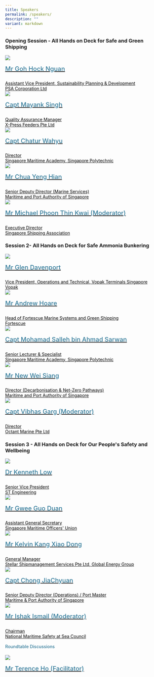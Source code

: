 ```yaml
---
title: Speakers
permalink: /speakers/
description: ""
variant: markdown
---
```

<div>
  <h3>Opening Session - All Hands on Deck for Safe and Green Shipping</h3>
</div>
<section class="bp-section font">
  <div class="bp-container is-fluid has-text-centered">
    <div class="row">
      <div class="col is-4">
        <a href="/goh-hock-nguan">
          <div class="speaker-image-wrapper"><img src="/images/Speakers/2024/New Images/Goh Hock Nguan.png"></div>
          <h4 class="speaker-name text-ellipsis">Mr Goh Hock Nguan</h4>
          <div class="speaker-position text-ellipsis">Assistant Vice President, Sustainability Planning &amp; Development</div>
          <div class="speaker-company text-ellipsis">PSA Corporation Ltd</div>
        </a>
      </div>
      <div class="col is-4">
        <a href="/mayank-singh">
          <div class="speaker-image-wrapper"><img src="/images/Speakers/2024/New Images/Mayank Singh.png"></div>
          <h4 class="speaker-name text-ellipsis">Capt Mayank Singh</h4>
          <div class="speaker-position text-ellipsis">Quality Assurance Manager</div>
          <div class="speaker-company text-ellipsis">X-Press Feeders Pte Ltd</div>
        </a>
      </div>
      <div class="col is-4">
        <a href="/chatur-wahyu/">
          <div class="speaker-image-wrapper"><img src="/images/Speakers/2024/New Images/Chatur Wahyu.png"></div>
          <h4 class="speaker-name text-ellipsis">Capt Chatur Wahyu</h4>
          <div class="speaker-position text-ellipsis">Director</div>
          <div class="speaker-company text-ellipsis">Singapore Maritime Academy, Singapore Polytechnic</div>
        </a>
      </div>
    </div>
    <div class="row">
      <div class="col is-4">
        <a href="/chua-yeng-hian">
          <div class="speaker-image-wrapper"><img src="/images/Speakers/2024/New Images/Chua Yeng Hian.png"></div>
          <h4 class="speaker-name text-ellipsis">Mr Chua Yeng Hian</h4>
          <div class="speaker-position text-ellipsis">Senior Deputy Director (Marine Services) <br> </div>
          <div class="speaker-company text-ellipsis">Maritime and Port Authority of Singapore</div>
        </a>
      </div>
      <div class="col is-4">
        <a href="/michael-phoon-thin-kwai">
          <div class="speaker-image-wrapper"><img src="/images/Speakers/2024/New Images/Michael Phoon.png"></div>
          <h4 class="speaker-name text-ellipsis">Mr Michael Phoon Thin Kwai (Moderator)</h4>
          <div class="speaker-position text-ellipsis">Executive Director</div>
          <div class="speaker-company text-ellipsis">Singapore Shipping Association</div>
				</a>
			</div>
		</div>
	</div>
	</section>
  	
  <h3>Session 2- All Hands on Deck for Safe Ammonia Bunkering</h3>
<section class="bp-section font"><a href="/michael-phoon">
  </a><div class="bp-container is-fluid has-text-centered"><a href="/michael-phoon">
    </a><div class="row"><a href="/michael-phoon">
      </a><div class="col is-4"><a href="/michael-phoon">
        </a><a href="/glen-davenport">
          <div class="speaker-image-wrapper"> <img src="/images/Speakers/2024/New Images/Glen Davenport.png"></div>
          <h4 class="speaker-name text-ellipsis">Mr Glen Davenport</h4>
          <div class="speaker-position text-ellipsis">Vice President, Operations and Technical, Vopak Terminals Singapore </div>
          <div class="speaker-company text-ellipsis">Vopak</div>
        </a>
      </div>
      <div class="col is-4">
        <a href="/andrew-hoare">
          <div class="speaker-image-wrapper"> <img src="/images/Speakers/2024/New Images/Andrew Hoare.png"></div>
          <h4 class="speaker-name text-ellipsis">Mr Andrew Hoare</h4>
          <div class="speaker-position text-ellipsis">Head of Fortescue Marine Systems and Green Shipping</div>
          <div class="speaker-company text-ellipsis">Fortescue</div>
        </a>
      </div>
			 <div class="col is-4">
        <a href="/mohamad-salleh-bin-ahmad-sarwan">
          <div class="speaker-image-wrapper"><img src="/images/Speakers/2024/New Images/Mohd Salleh A Sarwan.png"></div>
          <h4 class="speaker-name text-ellipsis">Capt Mohamad Salleh bin Ahmad Sarwan</h4>
          <div class="speaker-position text-ellipsis">Senior Lecturer &amp; Specialist</div>
          <div class="speaker-company text-ellipsis">Singapore Maritime Academy, Singapore Polytechnic</div>
        </a>
      </div>
    </div>
    <div class="row">
      <div class="col is-4">
        <a href="/new-wei-siang">
          <div class="speaker-image-wrapper"><img src="/images/Speakers/2024/New Images/New Wei Siang.png"></div>
          <h4 class="speaker-name text-ellipsis">Mr New Wei Siang </h4>
          <div class="speaker-position text-ellipsis">Director (Decarbonisation &amp; Net-Zero Pathways)</div>
          <div class="speaker-company text-ellipsis">Maritime and Port Authority of Singapore</div>
        </a>
      </div>
      <div class="col is-4">
        <a href="/vibhas-garg">
          <div class="speaker-image-wrapper"><img src="/images/Speakers/2024/New Images/Vibhas Garg.png"></div>
          <h4 class="speaker-name text-ellipsis">Capt Vibhas Garg (Moderator)</h4>
          <div class="speaker-position text-ellipsis">Director</div>
          <div class="speaker-company text-ellipsis">Octant Marine Pte Ltd</div>
        </a>
      </div>
    </div>
  </div>
</section>
	
  <h3>Session 3 - All Hands on Deck for Our People's Safety and Wellbeing</h3>
<section class="bp-section font"><a href="/vibhas-garg">
  </a><div class="bp-container is-fluid has-text-centered"><a href="/vibhas-garg">
    </a><div class="row"><a href="/vibhas-garg">
      </a><div class="col is-4"><a href="/vibhas-garg">
        </a><a href="/kenneth-low/">
          <div class="speaker-image-wrapper"><img src="/images/Speakers/2024/New Images/Kenneth Low.png"></div>
          <h4 class="speaker-name text-ellipsis">Dr Kenneth Low</h4>
          <div class="speaker-position text-ellipsis">Senior Vice President </div>
          <div class="speaker-company text-ellipsis">ST Engineering</div>
        </a>
      </div>
      <div class="col is-4">
        <a href="/gwee-guo-duan">
          <div class="speaker-image-wrapper"><img src="/images/Speakers/2024/New Images/Gwee Guo Duan.png"></div>
          <h4 class="speaker-name text-ellipsis">Mr Gwee Guo Duan</h4>
          <div class="speaker-position text-ellipsis">Assistant General Secretary</div>
          <div class="speaker-company text-ellipsis">Singapore Maritime Officers' Union</div>
        </a>
      </div>
			 <div class="col is-4">
        <a href="/kelvin-kang-xiao-dong/">
          <div class="speaker-image-wrapper"><img src="/images/Speakers/2024/New Images/Kelvin Kang Xiao Dong.png"></div>
          <h4 class="speaker-name text-ellipsis">Mr Kelvin Kang Xiao Dong</h4>
          <div class="speaker-position text-ellipsis">General Manager</div>
          <div class="speaker-company text-ellipsis">Stellar Shipmanagement Services Pte Ltd, Global Energy Group</div>
        </a>
      </div>
    </div>
    <div class="row">
	    <div class="col is-4">
        <a href="/chong-jiachyuan">
          <div class="speaker-image-wrapper"><img src="/images/Speakers/2024/New Images/Chong Jia Chyuan.png"></div>
          <h4 class="speaker-name text-ellipsis">Capt Chong JiaChyuan </h4>
          <div class="speaker-position text-ellipsis">Senior Deputy Director (Operations) / Port Master</div>
          <div class="speaker-company text-ellipsis">Maritime & Port Authority of Singapore</div>
        </a>
      </div>
      <div class="col is-4">
        <a href="/ishak-ismail">
          <div class="speaker-image-wrapper"><img src="/images/Speakers/2024/New Images/Ishak Ismail.png"></div>
          <h4 class="speaker-name text-ellipsis">Mr Ishak Ismail (Moderator) </h4>
          <div class="speaker-position text-ellipsis">Chairman</div>
          <div class="speaker-company text-ellipsis">National Maritime Safety at Sea Council </div>
        </a>
      </div>
    </div>
  </div>
</section>

<h4 class="text-margin">Roundtable Discussions</h4>
<section class="bp-section font">
	<div class="bp-container is-fluid has-text-centered">
	<div class="row">
		<div class="col is-4">
			<a href="/terence-ho">
				<div class="speaker-image-wrapper"><img src="/images/Speakers/2024/New Images/Vibhas Garg.png"></div>
				 <h4 class="speaker-name text-ellipsis">Mr Terence Ho (Facilitator)</h4>
				 <div class="speaker-position text-ellipsis"></div>
				 <div class="speaker-company text-ellipsis"></div>
			 </a>
		 </div>
	</div>
	</div>
</section>



<style type="text/css">
	h4.speaker-name.text-ellipsis{
		margin-top:1rem!important;
	}
	h4.text-margin{
		margin-top:1rem!important;
	}
	
  .is-left {
    text-align: left;
  }
	
  .bg-light {
    background-color: #fff !important;
    box-shadow: 5px 0 6px -4px rgb(195 195 195 / 80%), -5px 0 6px -4px rgb(195 195 195 / 80%);
  }

  .p-4 {
    padding: 1.5rem !important;
  }

  .speaker-role small {
    font-size: 11px;
    text-transform: capitalize;
  }

  .speaker-name {
    font-size: 1.25rem;
  }

  .text-ellipsis {
    /* white-space: nowrap; */
    color: #000;
    overflow: hidden;
    text-overflow: ellipsis;
  }

  .font {
    font-size: 14px;
  }

  h4 {
    font-weight: 500;
    color: #337B9A !important;
  }

  .content a {
    text-decoration: none;
  }
@media only screen and (max-width:600px){
	.speaker-image-wrapper{
		height: 200px!important;
		width: 200px!important;
		}
}
  .speaker-image-wrapper{
    border-radius: 50%;
    margin: 0 auto;
  }
	.position-center{
		background-position: top center!important;
	}
</style>
